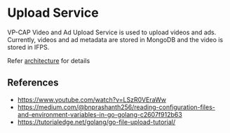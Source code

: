# Upload Service

VP-CAP Video and Ad Upload Service is used to upload videos and ads. Currently, videos and ad metadata are stored in MongoDB and the video is stored in IFPS. 

Refer [architecture](https://github.com/vp-cap/architecture) for details

## References
- https://www.youtube.com/watch?v=LSzR0VEraWw
- https://medium.com/@bnprashanth256/reading-configuration-files-and-environment-variables-in-go-golang-c2607f912b63
- https://tutorialedge.net/golang/go-file-upload-tutorial/